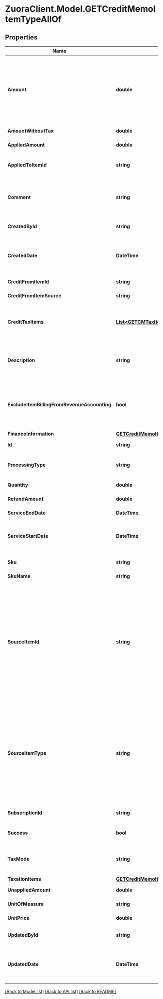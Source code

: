 # ZuoraClient.Model.GETCreditMemoItemTypeAllOf

## Properties

Name | Type | Description | Notes
------------ | ------------- | ------------- | -------------
**Amount** | **double** | The amount of the credit memo item. For tax-inclusive credit memo items, the amount indicates the credit memo item amount including tax. For tax-exclusive credit memo items, the amount indicates the credit memo item amount excluding tax.  | [optional] 
**AmountWithoutTax** | **double** | The credit memo item amount excluding tax.  | [optional] 
**AppliedAmount** | **double** | The applied amount of the credit memo item.  | [optional] 
**AppliedToItemId** | **string** | The unique ID of the credit memo item that the discount charge is applied to.  | [optional] 
**Comment** | **string** | Comments about the credit memo item.  **Note**: This field is not available if you set the &#x60;zuora-version&#x60; request header to &#x60;257.0&#x60; or later.  | [optional] 
**CreatedById** | **string** | The ID of the Zuora user who created the credit memo item.  | [optional] 
**CreatedDate** | **DateTime** | The date and time when the credit memo item was created, in &#x60;yyyy-mm-dd hh:mm:ss&#x60; format. For example, 2017-03-01 15:31:10.  | [optional] 
**CreditFromItemId** | **string** | The ID of the credit from item.  | [optional] 
**CreditFromItemSource** | **string** | The type of the credit from item.  | [optional] 
**CreditTaxItems** | [**List&lt;GETCMTaxItemType&gt;**](GETCMTaxItemType.md) | Container for the taxation items of the credit memo item.   **Note**: This field is not available if you set the &#x60;zuora-version&#x60; request header to &#x60;239.0&#x60; or later.  | [optional] 
**Description** | **string** | The description of the credit memo item.  **Note**: This field is only available if you set the &#x60;zuora-version&#x60; request header to &#x60;257.0&#x60; or later.  | [optional] 
**ExcludeItemBillingFromRevenueAccounting** | **bool** | The flag to exclude the credit memo item from revenue accounting.  **Note**: This field is only available if you have the Billing - Revenue Integration feature enabled.   | [optional] 
**FinanceInformation** | [**GETCreditMemoItemTypeAllOfFinanceInformation**](GETCreditMemoItemTypeAllOfFinanceInformation.md) |  | [optional] 
**Id** | **string** | The ID of the credit memo item.  | [optional] 
**ProcessingType** | **string** | The kind of the charge for the credit memo item. Its possible values are &#x60;Charge&#x60; and &#x60;Discount&#x60;.   | [optional] 
**Quantity** | **double** | The number of units for the credit memo item.  | [optional] 
**RefundAmount** | **double** | The amount of the refund on the credit memo item.  | [optional] 
**ServiceEndDate** | **DateTime** | The service end date of the credit memo item.  | [optional] 
**ServiceStartDate** | **DateTime** | The service start date of the credit memo item. If the associated charge is a one-time fee, this date is the date of that charge.  | [optional] 
**Sku** | **string** | The SKU for the product associated with the credit memo item.  | [optional] 
**SkuName** | **string** | The name of the SKU.  | [optional] 
**SourceItemId** | **string** | The ID of the source item.  - If the value of the &#x60;sourceItemType&#x60; field is &#x60;SubscriptionComponent&#x60; , the value of this field is the ID of the corresponding rate plan charge. - If the value of the &#x60;sourceItemType&#x60; field is &#x60;InvoiceDetail&#x60;, the value of this field is the ID of the corresponding invoice item. - If the value of the &#x60;sourceItemType&#x60; field is &#x60;ProductRatePlanCharge&#x60; , the value of this field is the ID of the corresponding product rate plan charge.  | [optional] 
**SourceItemType** | **string** | The type of the source item.  - If a credit memo is not created from an invoice or a product rate plan charge, the value of this field is &#x60;SubscriptionComponent&#x60;. - If a credit memo is created from an invoice, the value of this field is &#x60;InvoiceDetail&#x60;. - If a credit memo is created from a product rate plan charge, the value of this field is &#x60;ProductRatePlanCharge&#x60;.  | [optional] 
**SubscriptionId** | **string** | The ID of the subscription associated with the credit memo item.  | [optional] 
**Success** | **bool** | Returns &#x60;true&#x60; if the request was processed successfully. | [optional] 
**TaxMode** | **string** | The tax mode of the credit memo item, indicating whether the amount of the credit memo item includes tax.  | [optional] 
**TaxationItems** | [**GETCreditMemoItemTypeAllOfTaxationItems**](GETCreditMemoItemTypeAllOfTaxationItems.md) |  | [optional] 
**UnappliedAmount** | **double** | The unapplied amount of the credit memo item.  | [optional] 
**UnitOfMeasure** | **string** | The units to measure usage.  | [optional] 
**UnitPrice** | **double** | The per-unit price of the credit memo item.  | [optional] 
**UpdatedById** | **string** | The ID of the Zuora user who last updated the credit memo item.  | [optional] 
**UpdatedDate** | **DateTime** | The date and time when the credit memo item was last updated, in &#x60;yyyy-mm-dd hh:mm:ss&#x60; format. For example, 2017-03-02 15:36:10.  | [optional] 

[[Back to Model list]](../README.md#documentation-for-models) [[Back to API list]](../README.md#documentation-for-api-endpoints) [[Back to README]](../README.md)

